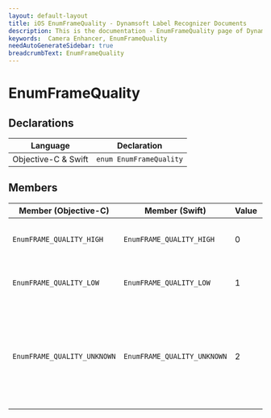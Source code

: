 ```yaml
---
layout: default-layout
title: iOS EnumFrameQuality - Dynamsoft Label Recognizer Documents
description: This is the documentation - EnumFrameQuality page of Dynamsoft Camera Enhancer.
keywords:  Camera Enhancer, EnumFrameQuality
needAutoGenerateSidebar: true
breadcrumbText: EnumFrameQuality
---
```


# EnumFrameQuality

## Declarations

| Language | Declaration |
|----------|-------------|
| Objective-C & Swift | `enum EnumFrameQuality` |

## Members

| Member (Objective-C) | Member (Swift) | Value | Description |
| -------------------- | -------------- | ----- | ----------- |
| `EnumFRAME_QUALITY_HIGH` | `EnumFRAME_QUALITY_HIGH` | 0 | The DCEFrame quality is high. |
| `EnumFRAME_QUALITY_LOW` | `EnumFRAME_QUALITY_LOW` | 1 | The DCEFrame quality is low. |
| `EnumFRAME_QUALITY_UNKNOWN` | `EnumFRAME_QUALITY_UNKNOWN` | 2 | The DCEFrame quality is unknown because the frame filter feature is not enabled. |
